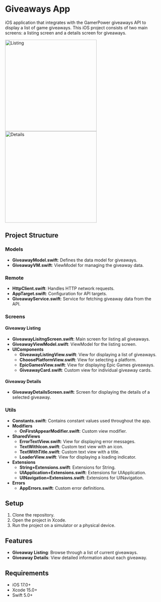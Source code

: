 # Giveaways App

iOS application that integrates with the GamerPower giveaways API to display a list of game giveaways.
This iOS project consists of two main screens: a listing screen and a details screen for giveaways.

<img src="https://github.com/ahmedgomaa27/GamerPower-giveaways/assets/24413703/9a7ddb1c-4c2d-43f2-abcf-1bf34623da55" alt="Listing" width="300"/>
<img src="https://github.com/ahmedgomaa27/GamerPower-giveaways/assets/24413703/d707f4f6-9527-4f4c-b388-2b6b0b04ff0a" alt="Details" width="300"/>

## Project Structure

### Models
- **GiveawayModel.swift**: Defines the data model for giveaways.
- **GiveawayVM.swift**: ViewModel for managing the giveaway data.

### Remote
- **HttpClient.swift**: Handles HTTP network requests.
- **AppTarget.swift**: Configuration for API targets.
- **GiveawayService.swift**: Service for fetching giveaway data from the API.

### Screens

#### Giveaway Listing
- **GiveawayLisitngScreen.swift**: Main screen for listing all giveaways.
- **GiveawayViewModel.swift**: ViewModel for the listing screen.
- **UIComponents**
  - **GiveawayListingView.swift**: View for displaying a list of giveaways.
  - **ChoosePlatformView.swift**: View for selecting a platform.
  - **EpicGamesView.swift**: View for displaying Epic Games giveaways.
  - **GiveawayCard.swift**: Custom view for individual giveaway cards.

#### Giveaway Details
- **GiveawayDetailsScreen.swift**: Screen for displaying the details of a selected giveaway.

### Utils
- **Constants.swift**: Contains constant values used throughout the app.
- **Modifiers**
  - **OnFirstAppearModifier.swift**: Custom view modifier.
- **SharedViews**
  - **ErrorTextView.swift**: View for displaying error messages.
  - **TextWithIcon.swift**: Custom text view with an icon.
  - **TextWithTitle.swift**: Custom text view with a title.
  - **LoaderView.swift**: View for displaying a loading indicator.
- **Extensions**
  - **String+Extensions.swift**: Extensions for String.
  - **UIApplication+Extensions.swift**: Extensions for UIApplication.
  - **UINavigation+Extensions.swift**: Extensions for UINavigation.
- **Errors**
  - **AppErrors.swift**: Custom error definitions.

## Setup

1. Clone the repository.
2. Open the project in Xcode.
3. Run the project on a simulator or a physical device.

## Features

- **Giveaway Listing**: Browse through a list of current giveaways.
- **Giveaway Details**: View detailed information about each giveaway.

## Requirements

- iOS 17.0+
- Xcode 15.0+
- Swift 5.0+

